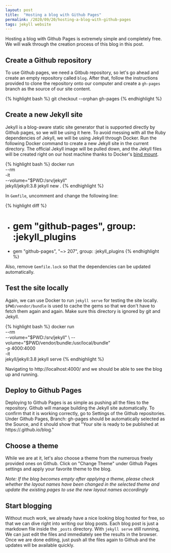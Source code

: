 ```yaml
---
layout: post
title:  "Hosting a blog with Github Pages"
permalink: /2020/09/20/hosting-a-blog-with-github-pages
tags: jekyll website
---
```


Hosting a blog with Github Pages is extremely simple and completely free. We will 
walk through the creation process of this blog in this post.

## Create a Github repository

To use Github pages, we need a Gitbub repository, so let's go ahead and create
an empty repository called `blog`. After that, follow the instructions provided
to clone the repository onto our computer and create a `gh-pages` branch as the
source of our site content.

{% highlight bash %}
git checkout --orphan gh-pages
{% endhighlight %}

## Create a new Jekyll site

Jekyll is a blog-aware static site generator that is supported directly by
Github pages, so we will be using it here. To avoid messing with all the Ruby
dependencies of Jekyll, we will be using Jekyll through Docker. Run the
following Docker command to create a new Jekyll site in the current directory.
The official Jekyll image will be pulled down, and the Jekyll files will be
created right on our host machine thanks to Docker's [bind mount][bind-mount].

{% highlight bash %}
docker run \
  --rm \
  -it \
  --volume="$PWD:/srv/jekyll" \
  jekyll/jekyll:3.8 jekyll new .
{% endhighlight %}

In `Gemfile`, uncomment and change the following line:

{% highlight diff %}
- # gem "github-pages", group: :jekyll_plugins
+ gem "github-pages", "~> 207", group: :jekyll_plugins
{% endhighlight %}

Also, remove `Gemfile.lock` so that the dependencies can be updated
automatically.

## Test the site locally

Again, we can use Docker to run `jekyll serve` for testing the site locally.
`$PWD/vendor/bundle` is used to cache the gems so that we don't have to fetch
them again and again. Make sure this directory is ignored by git and Jekyll.

{% highlight bash %}
docker run \
  --rm \
  --volume="$PWD:/srv/jekyll" \
  --volume="$PWD/vendor/bundle:/usr/local/bundle" \
  -p 4000:4000 \
  -it \
  jekyll/jekyll:3.8 jekyll serve
{% endhighlight %}

Navigating to http://localhost:4000/ and we should be able to see the blog up
and running.

## Deploy to Github Pages

Deploying to Github Pages is as simple as pushing all the files to the
repository. Github will manage building the Jekyll site automatically.
To confirm that it is working correctly, go to Settings of the Github
repositories. Under Github Pages, Branch: gh-pages should be automatically
selected as the Source, and it should show that "Your site is ready to be
published at https://<username>.github.io/blog." 

## Choose a theme

While we are at it, let's also choose a theme from the numerous freely provided
ones on Github. Click on "Change Theme" under Github Pages settings and apply
your favorite theme to the blog.

*Note: If the blog becomes empty after applying a theme, please check whether
the layout names have been changed in the selected theme and update the existing
pages to use the new layout names accordingly*

## Start blogging

Without much work, we already have a nice looking blog hosted for free, so that
we can dive right into writing our blog posts. Each blog post is just a markdown
file inside the `_posts` directory. With `jekyll serve` still running, We can just
edit the files and immediately see the results in the browser. Once we are done
editing, just push all the files again to Github and the updates will be available
quickly.

[bind-mount]: https://docs.docker.com/storage/bind-mounts/

